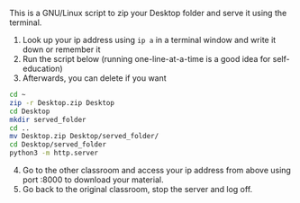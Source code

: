 This is a GNU/Linux script to zip your Desktop folder and serve it using the terminal.

1. Look up your ip address using `ip a` in a terminal window and write it down or remember it
2. Run the script below (running one-line-at-a-time is a good idea for self-education)
3. Afterwards, you can delete if you want

```sh
cd ~
zip -r Desktop.zip Desktop
cd Desktop
mkdir served_folder
cd ..
mv Desktop.zip Desktop/served_folder/
cd Desktop/served_folder
python3 -m http.server
```

4. Go to the other classroom and access your ip address from above using port :8000 to download your material.
5. Go back to the original classroom, stop the server and log off.
